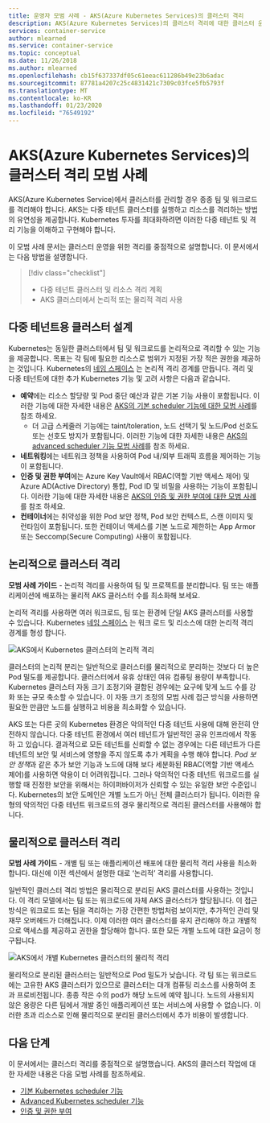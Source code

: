 ```yaml
---
title: 운영자 모범 사례 - AKS(Azure Kubernetes Services)의 클러스터 격리
description: AKS(Azure Kubernetes Services)의 클러스터 격리에 대한 클러스터 운영자 모범 사례 알아보기
services: container-service
author: mlearned
ms.service: container-service
ms.topic: conceptual
ms.date: 11/26/2018
ms.author: mlearned
ms.openlocfilehash: cb15f637337df05c61eeac611286b49e23b6adac
ms.sourcegitcommit: 87781a4207c25c4831421c7309c03fce5fb5793f
ms.translationtype: MT
ms.contentlocale: ko-KR
ms.lasthandoff: 01/23/2020
ms.locfileid: "76549192"
---
```

# <a name="best-practices-for-cluster-isolation-in-azure-kubernetes-service-aks"></a>AKS(Azure Kubernetes Services)의 클러스터 격리 모범 사례

AKS(Azure Kubernetes Service)에서 클러스터를 관리할 경우 종종 팀 및 워크로드를 격리해야 합니다. AKS는 다중 테넌트 클러스터를 실행하고 리소스를 격리하는 방법의 유연성을 제공합니다. Kubernetes 투자를 최대화하려면 이러한 다중 테넌트 및 격리 기능을 이해하고 구현해야 합니다.

이 모범 사례 문서는 클러스터 운영을 위한 격리를 중점적으로 설명합니다. 이 문서에서는 다음 방법을 설명합니다.

> [!div class="checklist"]
> * 다중 테넌트 클러스터 및 리소스 격리 계획
> * AKS 클러스터에서 논리적 또는 물리적 격리 사용

## <a name="design-clusters-for-multi-tenancy"></a>다중 테넌트용 클러스터 설계

Kubernetes는 동일한 클러스터에서 팀 및 워크로드를 논리적으로 격리할 수 있는 기능을 제공합니다. 목표는 각 팀에 필요한 리소스로 범위가 지정된 가장 적은 권한을 제공하는 것입니다. Kubernetes의 [네임 스페이스][k8s-namespaces] 는 논리적 격리 경계를 만듭니다. 격리 및 다중 테넌트에 대한 추가 Kubernetes 기능 및 고려 사항은 다음과 같습니다.

* **예약**에는 리소스 할당량 및 Pod 중단 예산과 같은 기본 기능 사용이 포함됩니다. 이러한 기능에 대한 자세한 내용은 [AKS의 기본 scheduler 기능에 대한 모범 사례][aks-best-practices-scheduler]를 참조 하세요.
  * 더 고급 스케줄러 기능에는 taint/toleration, 노드 선택기 및 노드/Pod 선호도 또는 선호도 방지가 포함됩니다. 이러한 기능에 대한 자세한 내용은 [AKS의 advanced scheduler 기능 모범 사례][aks-best-practices-advanced-scheduler]를 참조 하세요.
* **네트워킹**에는 네트워크 정책을 사용하여 Pod 내/외부 트래픽 흐름을 제어하는 기능이 포함됩니다.
* **인증 및 권한 부여**에는 Azure Key Vault에서 RBAC(역할 기반 액세스 제어) 및 Azure AD(Active Directory) 통합, Pod ID 및 비밀을 사용하는 기능이 포함됩니다. 이러한 기능에 대한 자세한 내용은 [AKS의 인증 및 권한 부여에 대한 모범 사례][aks-best-practices-identity]를 참조 하세요.
* **컨테이너**에는 취약성을 위한 Pod 보안 정책, Pod 보안 컨텍스트, 스캔 이미지 및 런타임이 포함됩니다. 또한 컨테이너 액세스를 기본 노드로 제한하는 App Armor 또는 Seccomp(Secure Computing) 사용이 포함됩니다.

## <a name="logically-isolate-clusters"></a>논리적으로 클러스터 격리

**모범 사례 가이드** - 논리적 격리를 사용하여 팀 및 프로젝트를 분리합니다. 팀 또는 애플리케이션에 배포하는 물리적 AKS 클러스터 수를 최소화해 보세요.

논리적 격리를 사용하면 여러 워크로드, 팀 또는 환경에 단일 AKS 클러스터를 사용할 수 있습니다. Kubernetes [네임 스페이스][k8s-namespaces] 는 워크 로드 및 리소스에 대한 논리적 격리 경계를 형성 합니다.

![AKS에서 Kubernetes 클러스터의 논리적 격리](media/operator-best-practices-cluster-isolation/logical-isolation.png)

클러스터의 논리적 분리는 일반적으로 클러스터를 물리적으로 분리하는 것보다 더 높은 Pod 밀도를 제공합니다. 클러스터에서 유휴 상태인 여유 컴퓨팅 용량이 부족합니다. Kubernetes 클러스터 자동 크기 조정기와 결합된 경우에는 요구에 맞게 노드 수를 강화 또는 규모 축소할 수 있습니다. 이 자동 크기 조정의 모범 사례 접근 방식을 사용하면 필요한 만큼만 노드를 실행하고 비용을 최소화할 수 있습니다.

AKS 또는 다른 곳의 Kubernetes 환경은 악의적인 다중 테넌트 사용에 대해 완전히 안전하지 않습니다. 다중 테넌트 환경에서 여러 테넌트가 일반적인 공유 인프라에서 작동 하 고 있습니다. 결과적으로 모든 테넌트를 신뢰할 수 없는 경우에는 다른 테넌트가 다른 테넌트의 보안 및 서비스에 영향을 주지 않도록 추가 계획을 수행 해야 합니다. *Pod 보안 정책*과 같은 추가 보안 기능과 노드에 대해 보다 세분화된 RBAC(역할 기반 액세스 제어)를 사용하면 악용이 더 어려워집니다. 그러나 악의적인 다중 테넌트 워크로드를 실행할 때 진정한 보안을 위해서는 하이퍼바이저가 신뢰할 수 있는 유일한 보안 수준입니다. Kubernetes의 보안 도메인은 개별 노드가 아닌 전체 클러스터가 됩니다. 이러한 유형의 악의적인 다중 테넌트 워크로드의 경우 물리적으로 격리된 클러스터를 사용해야 합니다.

## <a name="physically-isolate-clusters"></a>물리적으로 클러스터 격리

**모범 사례 가이드** - 개별 팀 또는 애플리케이션 배포에 대한 물리적 격리 사용을 최소화합니다. 대신에 이전 섹션에서 설명한 대로 ‘논리적’ 격리를 사용합니다.

일반적인 클러스터 격리 방법은 물리적으로 분리된 AKS 클러스터를 사용하는 것입니다. 이 격리 모델에서는 팀 또는 워크로드에 자체 AKS 클러스터가 할당됩니다. 이 접근 방식은 워크로드 또는 팀을 격리하는 가장 간편한 방법처럼 보이지만, 추가적인 관리 및 재무 오버헤드가 더해집니다. 이제 이러한 여러 클러스터를 유지 관리해야 하고 개별적으로 액세스를 제공하고 권한을 할당해야 합니다. 또한 모든 개별 노드에 대한 요금이 청구됩니다.

![AKS에서 개별 Kubernetes 클러스터의 물리적 격리](media/operator-best-practices-cluster-isolation/physical-isolation.png)

물리적으로 분리된 클러스터는 일반적으로 Pod 밀도가 낮습니다. 각 팀 또는 워크로드에는 고유한 AKS 클러스터가 있으므로 클러스터는 대개 컴퓨팅 리소스를 사용하여 초과 프로비전됩니다. 종종 작은 수의 pod가 해당 노드에 예약 됩니다. 노드의 사용되지 않은 용량은 다른 팀에서 개발 중인 애플리케이션 또는 서비스에 사용할 수 없습니다. 이러한 초과 리소스로 인해 물리적으로 분리된 클러스터에서 추가 비용이 발생합니다.

## <a name="next-steps"></a>다음 단계

이 문서에서는 클러스터 격리를 중점적으로 설명했습니다. AKS의 클러스터 작업에 대한 자세한 내용은 다음 모범 사례를 참조하세요.

* [기본 Kubernetes scheduler 기능][aks-best-practices-scheduler]
* [Advanced Kubernetes scheduler 기능][aks-best-practices-advanced-scheduler]
* [인증 및 권한 부여][aks-best-practices-identity]

<!-- EXTERNAL LINKS -->

<!-- INTERNAL LINKS -->
[k8s-namespaces]: concepts-clusters-workloads.md#namespaces
[aks-best-practices-scheduler]: operator-best-practices-scheduler.md
[aks-best-practices-advanced-scheduler]: operator-best-practices-advanced-scheduler.md
[aks-best-practices-identity]: operator-best-practices-identity.md
